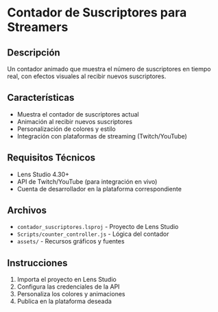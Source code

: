 # Contador de Suscriptores para Streamers

## Descripción
Un contador animado que muestra el número de suscriptores en tiempo real, con efectos visuales al recibir nuevos suscriptores.

## Características
- Muestra el contador de suscriptores actual
- Animación al recibir nuevos suscriptores
- Personalización de colores y estilo
- Integración con plataformas de streaming (Twitch/YouTube)

## Requisitos Técnicos
- Lens Studio 4.30+
- API de Twitch/YouTube (para integración en vivo)
- Cuenta de desarrollador en la plataforma correspondiente

## Archivos
- `contador_suscriptores.lsproj` - Proyecto de Lens Studio
- `Scripts/counter_controller.js` - Lógica del contador
- `assets/` - Recursos gráficos y fuentes

## Instrucciones
1. Importa el proyecto en Lens Studio
2. Configura las credenciales de la API
3. Personaliza los colores y animaciones
4. Publica en la plataforma deseada
